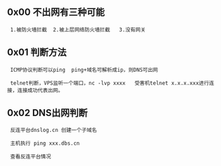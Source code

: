 ## 0x00 不出网有三种可能

     1.被防火墙拦截  2.被上层网络防火墙拦截   3.没有网关
     
## 0x01 判断方法

     ICMP协议判断可以ping  ping+域名可解析成ip，则DNS可出网
     
     telnet判断，VPS监听一个端口，nc -lvp xxxx   受害机telnet x.x.x.xxx进行连接，连接成功代表出网。

## 0x02 DNS出网判断

     反连平台dnslog.cn 创建一个子域名
     
     主机执行 ping xxx.dbs.cn 
     
     查看反连平台情况

